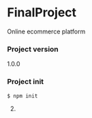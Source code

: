 # FinalProject

Online ecommerce platform

### Project version 
1.0.0


### Project init
`$ npm init`

2. 